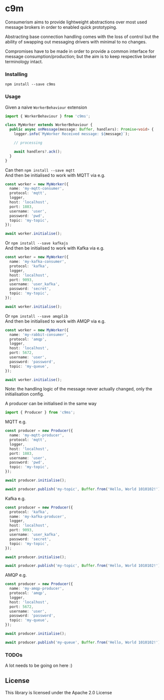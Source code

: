 # c9m

Consumerism aims to provide lightweight abstractions over most used message brokers in order to enabled quick prototyping.

Abstracting base connection handling comes with the loss of control but the ability of swapping out messaging drivers with minimal to no changes.

Compromises have to be made in order to provide a common interface for message consumption/production; but the aim is to keep respective broker terminology intact.

### Installing

```
npm install --save c9ms
```

### Usage

Given a naive `WorkerBehaviour` extension

```typescript
import { WorkerBehaviour } from 'c9ms';

class MyWorker extends WorkerBehaviour {
  public async onMessage(message: Buffer, handlers): Promise<void> {
    logger.info(`MyWorker Received message: ${message}`);

    // processing

    await handlers?.ack();
  }
}
```

Can then `npm install --save mqtt`  
And then be initialised to work with MQTT via e.g.

```typescript
const worker = new MyWorker({
  name: 'my-mqtt-consumer',
  protocol: 'mqtt',
  logger,
  host: 'localhost',
  port: 1883,
  username: 'user',
  password: 'pwd',
  topic: 'my-topic',
});

await worker.initialise();
```

Or `npm install --save kafkajs`  
And then be initialised to work with Kafka via e.g.

```typescript
const worker = new MyWorker({
  name: 'my-kafka-consumer',
  protocol: 'kafka',
  logger,
  host: 'localhost',
  port: 9093,
  username: 'user_kafka',
  password: 'secret',
  topic: 'my-topic',
});

await worker.initialise();
```

Or `npm install --save amqplib`  
And then be initialised to work with AMQP via e.g.

```typescript
const worker = new MyWorker({
  name: 'my-rabbit-consumer',
  protocol: 'amqp',
  logger,
  host: 'localhost',
  port: 5672,
  username: 'user',
  password: 'password',
  topic: 'my-queue',
});

await worker.initialise();
```

Note: the handling logic of the message never actually changed, only the initialisation config.

A producer can be initialised in the same way

```typescript
import { Producer } from 'c9ms';
```

MQTT e.g.

```typescript
const producer = new Producer({
  name: 'my-mqtt-producer',
  protocol: 'mqtt',
  logger,
  host: 'localhost',
  port: 1883,
  username: 'user',
  password: 'pwd',
  topic: 'my-topic',
});

await producer.initialise();

await producer.publish('my-topic', Buffer.from('Hello, World 1010102!'));
```

Kafka e.g.

```typescript
const producer = new Producer({
  protocol: 'kafka',
  name: 'my-kafka-producer',
  logger,
  host: 'localhost',
  port: 9093,
  username: 'user_kafka',
  password: 'secret',
  topic: 'my-topic',
});

await producer.initialise();

await producer.publish('my-topic', Buffer.from('Hello, World 1010102!'));
```

AMQP e.g.

```typescript
const producer = new Producer({
  name: 'my-amqp-producer',
  protocol: 'amqp',
  logger,
  host: 'localhost',
  port: 5672,
  username: 'user',
  password: 'password',
  topic: 'my-queue',
});

await producer.initialise();

await producer.publish('my-queue', Buffer.from('Hello, World 1010102!'));
```

### TODOs

A lot needs to be going on here :)

## License

This library is licensed under the Apache 2.0 License
